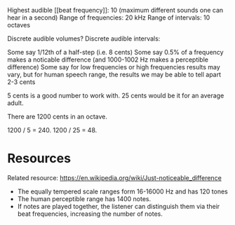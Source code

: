 
Highest audible [[beat frequency]]: 10 (maximum different sounds one can hear in a second)
Range of frequencies: 20 kHz
Range of intervals: 10 octaves

Discrete audible volumes?
Discrete audible intervals:

Some say 1/12th of a half-step (i.e. 8 cents)
Some say 0.5% of a frequency makes a noticable difference (and 1000-1002 Hz makes a perceptible difference)
Some say for low frequencies or high frequencies results may vary, but for human speech range, the results we may be able to tell apart 2-3 cents

5 cents is a good number to work with. 25 cents would be it for an average adult.

There are 1200 cents in an octave.

1200 / 5 = 240.
1200 / 25 = 48.
# Resources
Related resource: https://en.wikipedia.org/wiki/Just-noticeable_difference
- The equally tempered scale ranges form 16-16000 Hz and has 120 tones
- The human perceptible range has 1400 notes.
- If notes are played together, the listener can distinguish them via their beat frequencies, increasing the number of notes.